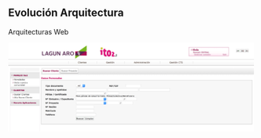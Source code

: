 ##  Evolución Arquitectura

Arquitecturas Web

<img src="../images/ito2.png" alt="Ibatis" style="width: 500px;"/>